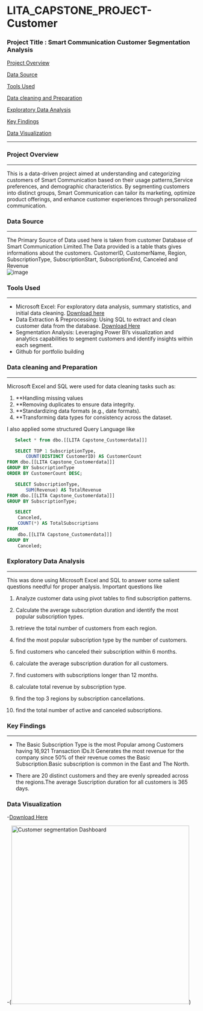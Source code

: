 # LITA_CAPSTONE_PROJECT-Customer

###  Project Title : Smart Communication Customer Segmentation Analysis

[Project Overview](#Project-Overview)

[Data Source](#Data-Source)

[Tools Used](#Tools-Used)

[Data cleaning and Preparation](#Data-cleaning-and-Preparation)

[Exploratory Data Analysis](#Exploratory-Data-Analysis)

[Key Findings](#Key-Findings)

[Data Visualization](#Data-Visualization)

---
###  Project Overview
---
This is a data-driven project aimed at understanding and categorizing customers of Smart Communication based on their usage patterns,Service preferences, and demographic characteristics. By segmenting customers into distinct groups, Smart Communication can tailor its marketing, optimize product offerings, and enhance customer experiences through personalized communication.

###  Data Source
---
The Primary Source of Data used here is taken from customer Database of Smart Communication Limited.The Data provided is a table thats gives informations about the customers.
CustomerID,	CustomerName,	Region,	SubscriptionType,	SubscriptionStart,	SubscriptionEnd,	Canceled and Revenue	
![image](https://github.com/user-attachments/assets/43921a21-7e5c-4da9-bf35-a3e9b2526427)

###  Tools Used
---
- Microsoft Excel: For exploratory data analysis, summary statistics, and initial data cleaning.
   [Download here](https://1drv.ms/x/c/a7c3aecf7c2c74b7/EeAOvisv5DNEjzCCV82C-FQB6oBdZX01oafZ_V36Su7STw?e=8TP0Cx)
- Data Extraction & Preprocessing: Using SQL to extract and clean customer data from the database.
   [Download Here](https://1drv.ms/u/c/a7c3aecf7c2c74b7/ERZUG-x2swRGk7QZfJMaIPABJayToqHN4GjG9qDa7qQTKA?e=oBIXdf)
- Segmentation Analysis: Leveraging Power BI’s visualization and analytics capabilities to segment customers and identify insights within each segment.
- Github for portfolio building

###  Data cleaning and Preparation
---
Microsoft Excel and SQL were used for data cleaning tasks such as:
  1. **Handling missing values
  2. **Removing duplicates to ensure data integrity.
  3. **Standardizing data formats (e.g., date formats).
  4. **Transforming data types for consistency across the dataset.

I also applied some structured Query Language like

```Sql
   Select * from dbo.[[LITA Capstone_Customerdata]]]
```
```sql
   SELECT TOP 1 SubscriptionType, 
       COUNT(DISTINCT CustomerID) AS CustomerCount
FROM dbo.[[LITA Capstone_Customerdata]]]
GROUP BY SubscriptionType
ORDER BY CustomerCount DESC;
```
```sql
   SELECT SubscriptionType, 
       SUM(Revenue) AS TotalRevenue
FROM dbo.[[LITA Capstone_Customerdata]]]
GROUP BY SubscriptionType;
```
```sql
   SELECT 
    Canceled, 
    COUNT(*) AS TotalSubscriptions
FROM 
    dbo.[[LITA Capstone_Customerdata]]]
GROUP BY 
    Canceled;
```

###  Exploratory Data Analysis
---
This was done using Microsoft Excel and SQL to answer some salient questions needful for proper analysis. Important questions like

 1.  Analyze customer data using pivot tables to find subscription patterns.
   
 2.  Calculate the average subscription duration and identify the most popular subscription types.

 3.  retrieve the total number of customers from each region.
 
 4.  find the most popular subscription type by the number of customers.
 
 5.  find customers who canceled their subscription within 6 months.
 
 6.  calculate the average subscription duration for all customers.
 
 7.  find customers with subscriptions longer than 12 months.
 
 8.  calculate total revenue by subscription type.
 
 9.  find the top 3 regions by subscription cancellations. 
 
 10. find the total number of active and canceled subscriptions.

### Key Findings
---
  -  The Basic Subscription Type is the most Popular among Customers having 16,921 Transaction IDs.It Generates the most revenue for the company
     since 50% of their revenue comes the Basic Subscription.Basic subscription is common in the East and The North.

  -  There are 20 distinct customers and they are evenly spreaded across the regions.The average Suscription duration for all customers is 365 days.
     


###  Data Visualization
  -[Download Here](https://1drv.ms/x/c/a7c3aecf7c2c74b7/EeAOvisv5DNEjzCCV82C-FQB6oBdZX01oafZ_V36Su7STw?e=aw72B3&nav=MTJfJEEkMjokQiQ3X3tFOUY5M0M2OS0xMTVDLTQ0NTYtQjU4MS0xMkI1OTQ3NjVDQjJ9)
 
 
  -(<img width="472" alt="Customer segmentation Dashboard" src="https://github.com/user-attachments/assets/b45fbc0b-6497-440d-a914-a7a90aab255e">)
  
   
